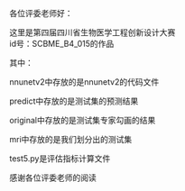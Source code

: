 各位评委老师好：

  这里是第四届四川省生物医学工程创新设计大赛   
  id号：SCBME_B4_015的作品

  
其中：

nnunetv2中存放的是nnunetv2的代码文件

predict中存放的是测试集的预测结果

original中存放的是测试集专家勾画的结果

mri中存放的是我们划分出的测试集

test5.py是评估指标计算文件

  感谢各位评委老师的阅读
